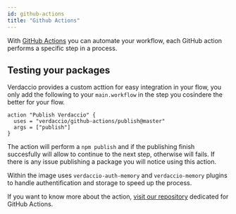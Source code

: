 ```yaml
---
id: github-actions
title: "Github Actions"
---
```


With [GitHub Actions](https://github.com/features/actions) you can automate your workflow, each GitHub action performs a specific step in a process.  

## Testing your packages

Verdaccio provides a custom acttion for easy integration in your flow, you only add the following to your `main.workflow` in the step
you cosindere the better for your flow.


```gha
action "Publish Verdaccio" {
  uses = "verdaccio/github-actions/publish@master"
  args = ["publish"]
}
```

The action will perform a `npm publish` and if the publishing finish succesfully will allow to continue to the next step, otherwise will fails. If there is
any issue publishing a package you will notice using this action.

Within the image uses `verdaccio-auth-memory` and `verdaccio-memory` plugins to handle authentification and storage to speed up the process.

If you want to know more about the action, [visit our repository](https://github.com/verdaccio/github-actions) dedicated for GitHub Actions. 
